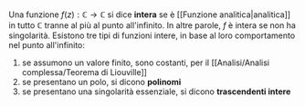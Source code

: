 Una funzione $f(z): \mathbb{C} \rightarrow \mathbb{C}$ si dice **intera** se è [[Funzione analitica|analitica]] in tutto $\mathbb{C}$ tranne al più al punto all'infinito. In altre parole, $f$ è intera se non ha singolarità. Esistono tre tipi di funzioni intere, in base al loro comportamento nel punto all'infinito:
1. se assumono un valore finito, sono costanti, per il [[Analisi/Analisi complessa/Teorema di Liouville]]
2. se presentano un polo, si dicono **polinomi**
3. se presentano una singolarità essenziale, si dicono **trascendenti intere**